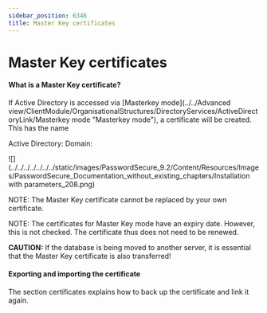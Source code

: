 ```yaml
---
sidebar_position: 6346
title: Master Key certificates
---
```


# Master Key certificates

#### What is a Master Key certificate?

If Active Directory is accessed via [Masterkey mode](../../Advanced view/ClientModule/OrganisationalStructures/DirectoryServices/ActiveDirectoryLink/Masterkey mode "Masterkey mode"), a certificate will be created. This has the name

Active Directory: Domain:

![](../../../../../../../static/images/PasswordSecure_9.2/Content/Resources/Images/PasswordSecure_Documentation_without_existing_chapters/Installation with parameters_208.png)

NOTE: The Master Key certificate cannot be replaced by your own certificate.

NOTE: The certificates for Master Key mode have an expiry date. However, this is not checked. The certificate thus does not need to be renewed.

**CAUTION:** If the database is being moved to another server, it is essential that the Master Key certificate is also transferred!

#### Exporting and importing the certificate

The section certificates explains how to back up the certificate and link it again.